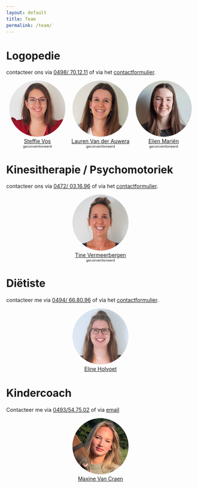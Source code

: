 ```yaml
---
layout: default
title: Team
permalink: /team/
---
```

# Logopedie

contacteer ons via <a href="tel:+32498701211" itemprop="telephone">0498/ 70.12.11</a> of via het [contactformulier](/contact.html).


<div style="display: flex;
            flex-wrap: wrap;
            justify-content:space-around;
            ">

<div style="text-align: center;">
    <a href="{{ site.baseurl }}/logopedie/steffie_vos.html">
    <img src="/assets/img/Steffie_SQm.jpg" style="border-radius: 50%;"><br>
    <div style="text-align: center;">Steffie Vos</div></a> 
    <div style="text-align: center;font-size:xx-small;">geconventioneerd</div>
</div>
<div style="text-align: center;">
    <a href="{{ site.baseurl }}/logopedie/Lauren_Van_der_Auwera.html">
    <img src="/assets/img/Lauren_SQm.jpg" style="border-radius: 50%;"><br>
    <div style="text-align: center;">Lauren Van der Auwera</div></a> 
    <div style="text-align: center;font-size:xx-small;">geconventioneerd</div>
</div>
<div style="text-align: center;">
    <a href="{{ site.baseurl }}/logopedie/elien_marien.html">
    <img src="/assets/img/Elien_SQm.jpg" style="border-radius: 50%;;"><br>
    <div style="text-align: center;">Elien Mariën</div></a> 
    <div style="text-align: center;font-size:xx-small;">geconventioneerd</div>
</div>

</div>

# Kinesitherapie / Psychomotoriek

contacteer ons via <a href="tel:+32472031696" itemprop="telephone">0472/ 03.16.96</a> of via het [contactformulier](/contact.html).

<div style="display: flex;
            flex-wrap: wrap;
            justify-content:space-around;
            ">

<div style="text-align: center;">
    <a href="{{ site.baseurl }}/kinesitherapie/tine_vermeerbergen">
    <img src="/assets/img/Tine_SQm.jpg" style="border-radius: 50%;"><br>
    <div style="text-align: center;">Tine Vermeerbergen</div></a>  
    <div style="text-align: center;font-size:xx-small;">geconventioneerd</div>
</div>
</div>

# Diëtiste

contacteer me via  <a href="tel:+32494668096" itemprop="telephone">0494/ 66.80.96</a> of via het [contactformulier](/contact.html). 
  
<div style="display: flex;
        flex-wrap: wrap;
        justify-content:space-around;
        ">

<div style="text-align: center;">
    <a href="{{ site.baseurl }}/dietiek/eline_holvoet.html">
    <img src="/assets/img/Eline_SQm.jpg" style="border-radius: 50%;"><br>
    <div style="text-align: center;">Eline Holvoet</div></a> 
</div>
</div>


# Kindercoach

Contacteer me via <a href="tel:+32493547502" itemprop="telephone">0493/54.75.02</a> of via <a href="mailto:maxinevancraen@gmail.com" itemprop="email">email</a>  
 
<div style="display: flex;
        flex-wrap: wrap;
        justify-content:space-around;
        ">

<div style="text-align: center;">
    <a href="{{ site.baseurl }}/kindercoach/maxine_van_craen.html">
    <img src="/assets/img/Maxine_SQm.jpg" style="border-radius: 50%;"><br>
    <div style="text-align: center;">Maxine Van Craen</div></a> 
</div>
</div>

